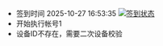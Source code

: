- 签到时间 2025-10-27 16:53:35 [![签到状态](https://github.com/jakobheng/189pan-checkin/actions/workflows/main.yml/badge.svg?branch=main)](https://github.com/jakobheng/189pan-checkin/actions/workflows/main.yml)
- 开始执行帐号1
- 设备ID不存在，需要二次设备校验
